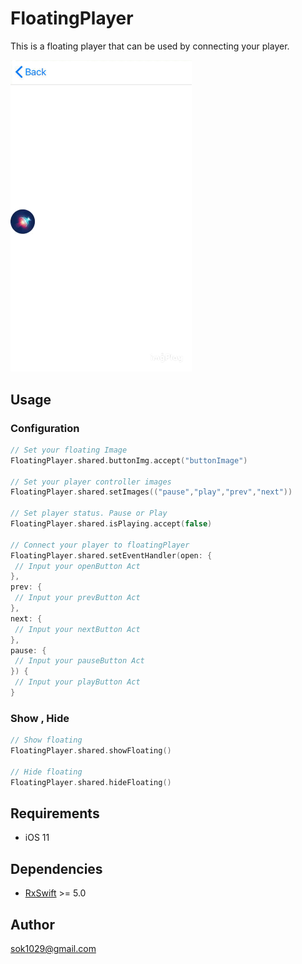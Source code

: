 # FloatingPlayer
This is a floating player that can be used by connecting your player.


<img alt="Demo" src="/resources/demo.GIF?raw=true" width="290">&nbsp;


## Usage

### Configuration

```swift
// Set your floating Image
FloatingPlayer.shared.buttonImg.accept("buttonImage")

// Set your player controller images
FloatingPlayer.shared.setImages(("pause","play","prev","next"))

// Set player status. Pause or Play
FloatingPlayer.shared.isPlaying.accept(false)

// Connect your player to floatingPlayer
FloatingPlayer.shared.setEventHandler(open: {
 // Input your openButton Act
},
prev: {
 // Input your prevButton Act
},
next: {
 // Input your nextButton Act
},
pause: {
 // Input your pauseButton Act
}) {
 // Input your playButton Act
}
```
### Show  ,  Hide

```swift
// Show floating
FloatingPlayer.shared.showFloating()

// Hide floating
FloatingPlayer.shared.hideFloating()

```

## Requirements

* iOS 11

## Dependencies

* [RxSwift](https://github.com/ReactiveX/RxSwift) >= 5.0

## Author

sok1029@gmail.com
